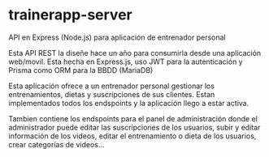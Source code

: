 # trainerapp-server
API en Express (Node.js) para aplicación de entrenador personal

Esta API REST la diseñe hace un año para consumirla desde una aplicación web/movil. Esta hecha en Express.js, uso JWT para la autenticación y Prisma como ORM para la BBDD (MariaDB)

Esta aplicación ofrece a un entrenador personal gestionar los entrenamientos, dietas y suscripciones de sus clientes. Estan implementados todos los endspoints y la aplicación llego a estar activa.

Tambien contiene los endspoints para el panel de administración donde el administrador puede editar las suscripciones de los usuarios, subir y editar información de los videos, editar el entrenamiento o dieta de los usuarios, crear categorías de videos...
